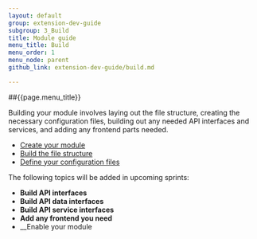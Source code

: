 ```yaml
---
layout: default
group: extension-dev-guide
subgroup: 3_Build
title: Module guide
menu_title: Build
menu_order: 1
menu_node: parent
github_link: extension-dev-guide/build.md

---
```


##{{page.menu_title}}

Building your module involves laying out the file structure, creating the necessary configuration files, building out any needed API interfaces and services, and adding any frontend parts needed.


* [Create your module](create_module.html)
* [Build the file structure](create_module.html#create-module-file-structure)
* [Define your configuration files](required-configuration-files.html)

The following topics will be added in upcoming sprints:

* __Build API interfaces__
* __Build API data interfaces__
* __Build API service interfaces__
* __Add any frontend you need__
* __Enable your module